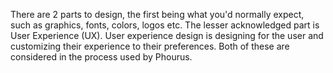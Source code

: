There are 2 parts to design, the first being what you'd normally expect, such as graphics, fonts, colors, logos etc. The lesser acknowledged part is User Experience (UX). User experience design is designing for the user and customizing their experience to their preferences. Both of these are considered in the process used by Phourus.